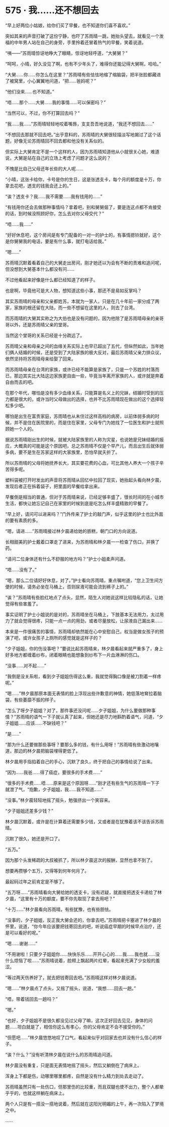 # 575 · 我……还不想回去

“早上好两位小姑娘，给你们买了早餐，也不知道你们喜不喜欢。”

突如其来的声音打破了这份宁静，也吓了苏雨晴一跳，她抬头望去，就看见一个发福的中年男人站在自己的身旁，手里拎着还冒着热气的早餐，笑着说道。

“咦——”苏雨晴惊讶地睁大了眼睛，惊讶地轻呼道，“大舅舅？”

“呵呵，小晴，好久没见了啊，也有不少年头了，难得你还能记得大舅啊，哈哈。”

“大舅……你……你怎么在这里？”苏雨晴有些怯怯地缩了缩脑袋，把半张脸都藏进了被窝里，小心翼翼地问道，“把……爸妈呢？”

“他们没来……也不知道。”

“唔……那个……大舅……我的事情……可以保密吗？”

“当然可以，不过，你不打算回去吗？”

“我……我……”苏雨晴轻轻地咬着嘴唇，支支吾吾地说道，“我还不想回去……”

“不想回去那就不回去吧。”出乎意料的，苏雨晴的大舅很轻描淡写地揭过了这个话题，好像无论苏雨晴回不回去都和他没有关系似的。

但实际上大舅肯定不是一个这样的人，因为苏雨晴知道他从小就很关心她，难道说，大舅是站在自己的立场上考虑了问题才这么说的？

不愧是比自己父母还年长些的大人呢……

“小晴，这张卡给你，卡号是你的生日，这是张透支卡，每个月的额度是十万，你拿去花吧，透支的钱我会还上的。”

“诶？透支卡？我……我不需要……我有钱用的……”

“有钱用你还会去做那种事情吗？拿着吧，别和舅舅倔了，要是连这点都不肯接受的话，到时候没照顾好你，怎么去对你父母交代？”

“唔……我……”

“好好休息吧，这个房间是有专门配备的一对一的护士的，有事情摁铃就好，这个是你舅舅我的电话，要是有什么事，就打电话给我。”

“嗯……”

苏雨晴沉默着看着自己的大舅走出房间，刚才她还以为会有不断的责难和追问呢，但没想到大舅基本什么都没有问……

不过他看起来好像是什么都已经知道了的样子。

也是啊，毕竟他可是大人物，想知道这些小事，那还不是易如反掌吗？

其实苏雨晴的母亲和父亲都姓苏，本就为一家人，只是在几十年前一家分成了两家，家族的根还留在大陆，而一些不想留在这里的人，则去了台湾。

而苏雨晴的大舅其实称之为大伯也是没有问题的，因为他除了是苏雨晴母亲的亲哥哥以外，还是苏雨晴父亲的堂哥。

当然这个堂哥的关系已经是十分疏远了。

苏雨晴父亲和母亲之间的血缘关系实际上也早已超出了五代，但纵然如此，当年她们俩人结婚的时候，还是受到了大陆家族的极大反对，最后苏雨晴父亲力排众议，依然坚持将苏雨晴母亲给娶了回来。

而苏雨晴母亲在台湾的家族，或许已经不能算是家族了，只是一个苏姓的村落而已，那边其实比大陆这边家族更自由一些，毕竟当年离开家族的人，或许就是奔着自由而去的吧。

在那个年代，哪怕是没有多少血缘关系，只能算是名义上的兄妹，结婚时受到的压力都是很大的，或许当时父母做出的选择，也并不比苏雨晴现在做出的这个选择轻松多少吧。

哪怕是出生在富贵家庭，苏雨晴也从未住过这样高档的病房，以前体弱多病的时候，并不是住在医院里的，而是住在家里，父母专门为她找了一位医生和护士就照顾她一个人的。

据说苏雨晴刚出生的时候，就被大陆家族里的人称为灾星，也说她是兄妹结婚的报应，大概真的可能是这个原因吧，总之苏雨晴不仅是个早产儿，而且出生后就体弱多病，要不是生在苏家这样的大家族里，恐怕早就夭折了。

所以苏雨晴的父母将她抚养长大，其实要花费的心血，可比其他人养大一个孩子辛苦得多呢。

塑料袋被打开时发出的声音将苏雨晴从回忆中拉回了现实，她抬起头看向林夕晨，发现后者正在拆着袋子，把里面的早餐给拿出来。

早餐倒是相当的普通，但对于苏雨晴来说，已经足够丰盛了，很长时间的在小城市生活，都快让她忘记自己在家里的时候到底是吃怎么样丰盛精致的早餐了。

“早上好，请问可以进来吗？”门外传来了护士的敲门声，似乎这里的护士也比外面的要有素质的多。

“嗯，请进……”苏雨晴接过林夕晨递给她的嵌糕，朝门口的方向说道。

长相甜美的护士戴着口罩走了进来，为苏雨晴和林夕晨一一检查了伤口，并换了药。

“请问二位身体还有什么不舒服的地方吗？”护士小姐柔声问道。

“唔……没有了。”

“嗯，那么二位请好好休息，对了。”护士看向苏雨晴，重点嘱咐道，“您上卫生间方便的时候，请务必坐在马桶上，否则尿液可能会流到裤子上的。”

“诶？”苏雨晴有些脸红地点了点头，显然，陌生人对她说这样比较隐私的话，让她觉得有些害羞了。

事实证明了护士小姐说的是对的，苏雨晴坐在马桶上，下肢基本无法用力，太过用力了就会觉得很疼，只能一点一点的用劲，或者尽量放松，让尿液自己漏出来……

本来是一件很痛苦的事情，苏雨晴却依然能在心中安慰自己，权当是做女孩子的预演了吧，或许女孩子上厕所的感觉就是这样子的？

“夕子姐姐，你的伤没事吧？”要说比起苏雨晴来，林夕晨看起来就严重多了，身上好多地方都缠着纱布，闭着眼睛也能想象到纱布下一片血淋淋的伤口。

“没事……对不起……”

“我倒是没关系啦，看到夕子姐姐伤得这么重，我就觉得胸口像是被刀割着一样疼呢。”

“嗯……”林夕晨那原本面无表情的脸上浮现出些许歉意的神情，她低落地耷拉着脑袋，有些萎靡不振的样子。

“怎么了呀夕子姐姐？对了，那件事还没问呢……夕子姐姐，为什么要做那种事情？”苏雨晴的语气一下子就认真了起来，但她还是尽力地斟酌着语气，问道，“夕子姐姐……应该……不缺钱吧？”

“是……”

“那为什么还要做那些事呀？要那么多的钱，有什么用呀！”苏雨晴有些激动地嚷道，那边的林夕晨把脑袋埋得更低了。

林夕晨用手指掐着自己的手心，沉默了良久，终于把自己的事情给说了出来。

“因为……我爸……得了癌症，要很多的手术费……”

“很多的手术费……唔……原来是这个原因呀……”刚才还有些生气的苏雨晴一下子就泄了气，“抱歉，夕子姐姐，我……我不知道……”

“没事。”林夕晨轻轻地摇了摇头，勉强挤出一个笑容来。

“夕子姐姐还差多少钱？”

林夕晨沉默着，或许是在计算着还需要多少钱，又或者是在犹豫着该不该告诉苏雨晴。

沉默了很久，她还是开口了。

“五万。”

因为那个头发稀疏的大叔被抓了，所以林夕晨这次的报酬，显然也拿不到了。

想要再攒够个五万，又得等到何年何月了。

最起码过年之前肯定是不够了。

“五万呀……”苏雨晴看向大舅给她的透支卡，没有迟疑，就直接把透支卡递给了林夕晨，“这里有十万的额度，要不你先取现了拿去用吧？”

“十万……”林夕晨看向苏雨晴，有些犹豫，也有些胆怯。

“没事的，夕子姐姐，反正我大舅会还的，你拿去吧。”苏雨晴把卡塞进了林夕晨的怀里，说道，“你今年应该要把钱寄回去的吧，听说癌症早期的时候早点治疗，还是可以看好的呢。”

“嗯……谢谢……”

“不用谢啦！只要夕子姐姐你……快快乐乐……开开心心的……我……我也就……没什么烦恼了啦……”苏雨晴说着，脸颊上飘起两片红晕，看起来充满了少女般的羞涩。

“等过两天伤养好了，就去把钱寄回去吧。”苏雨晴这样对林夕晨说道。

“嗯……”林夕晨点了点头，又摇了摇头，说道，“我想……回去一趟。”

“唔，带着钱回去一趟吗？”

“嗯。”

“也好，夕子姐姐不是很久都没见过父母了嘛，这次正好回去见见，身体的问题……坦白就是了，相信你这么有孝心，你的父母肯定不会不接受你的。”

“但愿吧……”林夕晨悠悠地叹了口气，看起来似乎对回家去也并没有什么信心的样子。

“诶？什么？”没有听清林夕晨在说什么的苏雨晴追问道。

林夕晨没有重复，只是面无表情地摇了摇头，然后又躺倒在了病床上。

浑身上下都是伤，动哪里哪里都疼，自然是没有什么精力到处去走动了。

苏雨晴虽然只有一处伤口，但那里伤的比较重，而且双腿也使不出力，整个人都晕乎乎的，也就这样躺在病床上。

两个人只是有一搭没一搭地说着，然后就在这阳光明媚的上午，再一次陷入了梦境之中。

……
